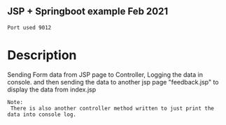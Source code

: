 JSP + Springboot example Feb 2021
--------------------------------

```
Port used 9012
```

# Description

Sending Form data from JSP page to Controller, Logging the data in console.
and then sending the data to another jsp page "feedback.jsp" to display the data from index.jsp


```
Note:
 There is also another controller method written to just print the data into console log.
```